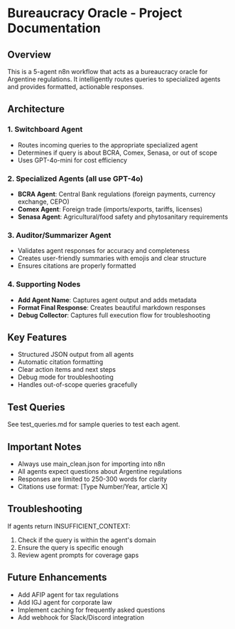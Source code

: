 # Bureaucracy Oracle - Project Documentation

## Overview
This is a 5-agent n8n workflow that acts as a bureaucracy oracle for Argentine regulations. It intelligently routes queries to specialized agents and provides formatted, actionable responses.

## Architecture

### 1. **Switchboard Agent**
- Routes incoming queries to the appropriate specialized agent
- Determines if query is about BCRA, Comex, Senasa, or out of scope
- Uses GPT-4o-mini for cost efficiency

### 2. **Specialized Agents** (all use GPT-4o)
- **BCRA Agent**: Central Bank regulations (foreign payments, currency exchange, CEPO)
- **Comex Agent**: Foreign trade (imports/exports, tariffs, licenses)
- **Senasa Agent**: Agricultural/food safety and phytosanitary requirements

### 3. **Auditor/Summarizer Agent**
- Validates agent responses for accuracy and completeness
- Creates user-friendly summaries with emojis and clear structure
- Ensures citations are properly formatted

### 4. **Supporting Nodes**
- **Add Agent Name**: Captures agent output and adds metadata
- **Format Final Response**: Creates beautiful markdown responses
- **Debug Collector**: Captures full execution flow for troubleshooting

## Key Features
- Structured JSON output from all agents
- Automatic citation formatting
- Clear action items and next steps
- Debug mode for troubleshooting
- Handles out-of-scope queries gracefully

## Test Queries
See test_queries.md for sample queries to test each agent.

## Important Notes
- Always use main_clean.json for importing into n8n
- All agents expect questions about Argentine regulations
- Responses are limited to 250-300 words for clarity
- Citations use format: [Type Number/Year, article X]

## Troubleshooting
If agents return INSUFFICIENT_CONTEXT:
1. Check if the query is within the agent's domain
2. Ensure the query is specific enough
3. Review agent prompts for coverage gaps

## Future Enhancements
- Add AFIP agent for tax regulations
- Add IGJ agent for corporate law
- Implement caching for frequently asked questions
- Add webhook for Slack/Discord integration